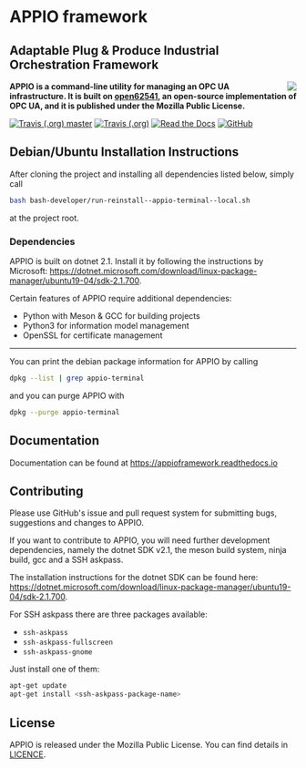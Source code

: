 # APPIO framework

## Adaptable Plug & Produce Industrial Orchestration Framework

<a href="http://apppioframework.org" target="_blank">
<img style="float: right;" src="logo.png">
</a>

**APPIO is a command-line utility for managing an OPC UA infrastructure. It is built on [open62541](https://github.com/open62541/open62541/), an open-source implementation of OPC UA, and it is published under the Mozilla Public License.**

[![Travis (.org) master](https://img.shields.io/travis/appioframework/APPIOframework/master?style=for-the-badge)](//travis-ci.org/appioframework/APPIOframework)
[![Travis (.org)](https://img.shields.io/travis/appioframework/APPIOframework?style=for-the-badge)](//travis-ci.org/appioframework/APPIOframework)
[![Read the Docs](https://img.shields.io/readthedocs/appioframework.svg?style=for-the-badge)](//appioframework.readthedocs.io/en/latest/)
[![GitHub](https://img.shields.io/github/license/appioframework/APPIOframework.svg?style=for-the-badge)](LICENCE)

## Debian/Ubuntu Installation Instructions

After cloning the project and installing all dependencies listed below, simply call 

```bash
bash bash-developer/run-reinstall--appio-terminal--local.sh
```

at the project root.

### Dependencies

APPIO is built on dotnet 2.1. Install it by following the instructions by Microsoft: https://dotnet.microsoft.com/download/linux-package-manager/ubuntu19-04/sdk-2.1.700. 

Certain features of APPIO require additional dependencies:

- Python with Meson & GCC for building projects
- Python3 for information model management
- OpenSSL for certificate management

---

You can print the debian package information for APPIO by calling

```bash
dpkg --list | grep appio-terminal
```

and you can purge APPIO with

```bash
dpkg --purge appio-terminal
```

## Documentation

Documentation can be found at https://appioframework.readthedocs.io

## Contributing

Please use GitHub's issue and pull request system for submitting bugs, suggestions and changes to APPIO.

If you want to contribute to APPIO, you will need further development dependencies, namely the dotnet SDK v2.1, the meson build system, ninja build, gcc and a SSH askpass.

The installation instructions for the dotnet SDK can be found here: https://dotnet.microsoft.com/download/linux-package-manager/ubuntu19-04/sdk-2.1.700.

For SSH askpass there are three packages available:

- `ssh-askpass`
- `ssh-askpass-fullscreen`
- `ssh-askpass-gnome`

Just install one of them:  

```bash
apt-get update  
apt-get install <ssh-askpass-package-name>
```

## License

APPIO is released under the Mozilla Public License. You can find details in [LICENCE](LICENCE).

